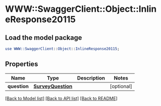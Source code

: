 # WWW::SwaggerClient::Object::InlineResponse20115

## Load the model package
```perl
use WWW::SwaggerClient::Object::InlineResponse20115;
```

## Properties
Name | Type | Description | Notes
------------ | ------------- | ------------- | -------------
**question** | [**SurveyQuestion**](SurveyQuestion.md) |  | [optional] 

[[Back to Model list]](../README.md#documentation-for-models) [[Back to API list]](../README.md#documentation-for-api-endpoints) [[Back to README]](../README.md)


